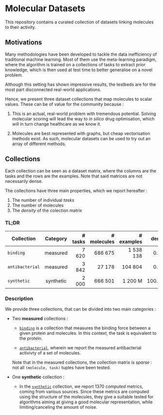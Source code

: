 # Molecular Datasets

This repository contains a curated collection of datasets linking molecules to their activity.

## Motivations

Many methodologies have been developed to tackle the data inefficiency of traditional machine learning. Most of them use the meta-learning paradigm, where the algorithm is trained on a collections of tasks to extract prior knowledge, which is then used at test time to better generalise on a novel problem.

Although this setting has shown impressive results, the testbeds are for the most part disconnected real-world applications.

Hence, we present three dataset collections that map molecules to scalar values. These can be of value for the community because :

1. This is an actual, real-world problem with tremendous potential. Solving molecular scoring will lead the way to _in silico_ drug optimisation, which will in turn change healthcare as we know it.

2. Molecules are best represented with graphs, but cheap vectorisation methods exist. As such, molecular datasets can be used to try out an array of different methods.


## Collections

Each collection can be seen as a dataset matrix, where the columns are the tasks and the rows are the examples. Note that said matrices are not necessarily dense.

The collections have three main properties, which we report hereafter :

1. The number of individual _tasks_
2. The number of molecules
3. The _density_ of the colection matrix

### TL;DR

| Collection      | Category  | # tasks | # molecules | # examples | density |
| --------------- |:---------:| -------:| -----------:| ----------:| -------:|
| `binding`       | measured  |   7 620 |     686 675 |  1 538 138 |   0.03% |
| `antibacterial` | measured  |   3 842 |      27 178 |    104 804 |   0.10% |
| `synthetic`     | synthetic |   2 000 |     666 501 |    1 200 M | 100.00% |

### Description

We provide three collections, that can be divided into two main categories :

* Two **measured** collections :

    * [`binding`](binding/) is a collection that measures the binding force between a given protein and molecules. In this context, the task is equivalent to the protein.

    * [`antibacterial`](antibacterial/), wherein we report the measured antibacterial activivty of a set of molecules.

  Note that in the measured collections, the collection matrix is _sparse_ : not all `(molecule, task)` tuples have been tested.

* One **synthetic** collection :

  * In the [`synthetic`](synthetic) collection, we report 1370 _computed_ metrics, coming from various sources. Since these metrics are computed using the structure of the molecules, they give a suitable tested for algorithms aiming at giving a good molecular representation, while limiting/canceling the amount of noise.
